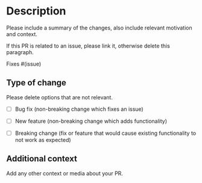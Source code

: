 # Description
Please include a summary of the changes, also include relevant motivation and context.

If this PR is related to an issue, please link it, otherwise delete this paragraph.

Fixes #(issue)

## Type of change
Please delete options that are not relevant.
- [ ] Bug fix (non-breaking change which fixes an issue)
- [ ] New feature (non-breaking change which adds functionality)
- [ ] Breaking change (fix or feature that would cause existing functionality to not work as expected)


## Additional context
Add any other context or media about your PR.
